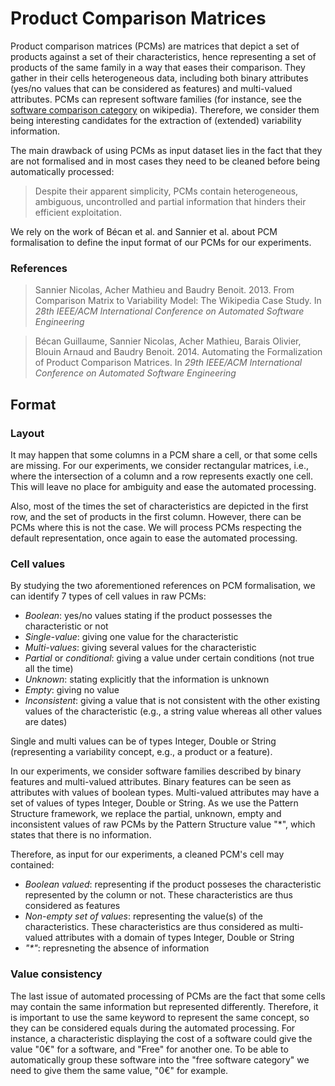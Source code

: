 # Product Comparison Matrices

Product comparison matrices (PCMs) are matrices that depict a set of products against a set of their characteristics, hence representing a set of products of the same family in a way that eases their comparison.
They gather in their cells heterogeneous data, including both binary attributes (yes/no values that can be considered as features) and multi-valued attributes.
PCMs can represent software families (for instance, see the [software comparison category](https://en.wikipedia.org/wiki/Category:Software_comparisons) on wikipedia).
Therefore, we consider them being interesting candidates for the extraction of (extended) variability information.

The main drawback of using PCMs as input dataset lies in the fact that they are not formalised and in most cases they need to be cleaned before being automatically processed:

> Despite their apparent simplicity, PCMs contain heterogeneous, ambiguous, uncontrolled and partial information that hinders their efficient exploitation.

We rely on the work of Bécan et al. and Sannier et al. about PCM formalisation to define the input format of our PCMs for our experiments.

### References

> Sannier Nicolas, Acher Mathieu and Baudry Benoit. 2013. From Comparison Matrix to Variability Model: The Wikipedia Case Study. In _28th IEEE/ACM International Conference on Automated Software Engineering_

> Bécan Guillaume, Sannier Nicolas, Acher Mathieu, Barais Olivier, Blouin Arnaud and Baudry Benoit. 2014. Automating the Formalization of Product Comparison Matrices. In _29th IEEE/ACM International Conference on Automated Software Engineering_

## Format

### Layout

It may happen that some columns in a PCM share a cell, or that some cells are missing. For our experiments, we consider rectangular matrices, i.e., where the intersection of a column and a row represents exactly one cell. This will leave no place for ambiguity and ease the automated processing.

Also, most of the times the set of characteristics are depicted in the first row, and the set of products in the first column. However, there can be PCMs where this is not the case. We will process PCMs respecting the default representation, once again to ease the automated processing.

### Cell values

By studying the two aforementioned references on PCM formalisation, we can identify 7 types of cell values in raw PCMs:

 - _Boolean_: yes/no values stating if the product possesses the characteristic or not
 - _Single-value_: giving one value for the characteristic
 - _Multi-values_: giving several values for the characteristic
 - _Partial_ or _conditional_: giving a value under certain conditions (not true all the time)
 - _Unknown_: stating explicitly that the information is unknown
 - _Empty_: giving no value 
 - _Inconsistent_: giving a value that is not consistent with the other existing values of the characteristic (e.g., a string value whereas all other values are dates)

Single and multi values can be of types Integer, Double or String (representing a variability concept, e.g., a product or a feature).

In our experiments, we consider software families described by binary features and multi-valued attributes. Binary features can be seen as attributes with values of boolean types. Multi-valued attributes may have a set of values of types Integer, Double or String. As we use the Pattern Structure framework, we replace the partial, unknown, empty and inconsistent values of raw PCMs by the Pattern Structure value "*", which states that there is no information.

Therefore, as input for our experiments, a cleaned PCM's cell may contained:

 - _Boolean valued_: representing if the product posseses the characteristic represented by the column or not. These characteristics are thus considered as features
 - _Non-empty set of values_: representing the value(s) of the characteristics. These characteristics are thus considered as multi-valued attributes with a domain of types Integer, Double or String
 - _"*"_: represneting the absence of information

### Value consistency

The last issue of automated processing of PCMs are the fact that some cells may contain the same information but represented differently.
Therefore, it is important to use the same keyword to represent the same concept, so they can be considered equals during the automated processing.
For instance, a characteristic displaying the cost of a software could give the value "0€" for a software, and "Free" for another one. 
To be able to automatically group these software into the "free software category" we need to give them the same value, "0€" for example.